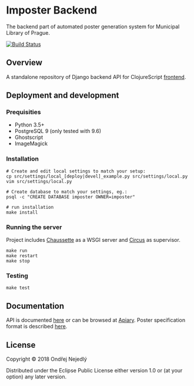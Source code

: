 # Imposter Backend

The backend part of automated poster generation system for 
Municipal Library of Prague.

[![Build Status](https://travis-ci.org/jsmesami/imposter-backend.svg?branch=master)](https://travis-ci.org/jsmesami/imposter-backend)

## Overview

A standalone repository of Django backend API for ClojureScript
[frontend](https://github.com/jsmesami/imposter-frontend). 

## Deployment and development

### Prequisities

* Python 3.5+
* PostgreSQL 9 (only tested with 9.6)
* Ghostscript
* ImageMagick

### Installation

    # Create and edit local settings to match your setup:
    cp src/settings/local_[deploy|devel]_example.py src/settings/local.py
    vim src/settings/local.py
    
    # Create database to match your settings, eg.:
    psql -c "CREATE DATABASE imposter OWNER=imposter"
    
    # run installation
    make install

### Running the server

Project includes [Chaussette](https://chaussette.readthedocs.io/) as a WSGI server 
and [Circus](https://circus.readthedocs.io/) as supervisor. 

    make run
    make restart
    make stop 

### Testing

    make test

## Documentation

API is documented [here](API.apib) or can be browsed at [Apiary](https://imposterapi.docs.apiary.io/).
Poster specification format is described [here](SPEC.md).

## License

Copyright © 2018 Ondřej Nejedlý

Distributed under the Eclipse Public License either version 1.0 or 
(at your option) any later version.
